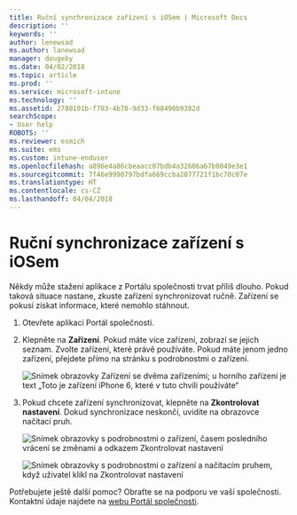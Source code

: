```yaml
---
title: Ruční synchronizace zařízení s iOSem | Microsoft Docs
description: ''
keywords: ''
author: lenewsad
ms.author: lanewsad
manager: dougeby
ms.date: 04/02/2018
ms.topic: article
ms.prod: ''
ms.service: microsoft-intune
ms.technology: ''
ms.assetid: 2780101b-f703-4b78-9d33-f68490b9382d
searchScope:
- User help
ROBOTS: ''
ms.reviewer: esmich
ms.suite: ems
ms.custom: intune-enduser
ms.openlocfilehash: a896e4a86cbeaacc07bdb4a32606a67b0049e3e1
ms.sourcegitcommit: 7f46e9990797bdfa669ccba2077721f1bc70c07e
ms.translationtype: HT
ms.contentlocale: cs-CZ
ms.lasthandoff: 04/04/2018
---
```

# <a name="sync-your-ios-device-manually"></a>Ruční synchronizace zařízení s iOSem

Někdy může stažení aplikace z Portálu společnosti trvat příliš dlouho. Pokud taková situace nastane, zkuste zařízení synchronizovat ručně. Zařízení se pokusí získat informace, které nemohlo stáhnout.

1. Otevřete aplikaci Portál společnosti.

2. Klepněte na **Zařízení**. Pokud máte více zařízení, zobrazí se jejich seznam. Zvolte zařízení, které právě používáte. Pokud máte jenom jedno zařízení, přejdete přímo na stránku s podrobnostmi o zařízení.

    ![Snímek obrazovky Zařízení se dvěma zařízeními; u horního zařízení je text „Toto je zařízení iPhone 6, které v tuto chvíli používáte“](/intune-user-help/media/ios_sync_1_CP_after_1804.png)

3. Pokud chcete zařízení synchronizovat, klepněte na **Zkontrolovat nastavení**. Dokud synchronizace neskončí, uvidíte na obrazovce načítací pruh.

    ![Snímek obrazovky s podrobnostmi o zařízení, časem posledního vrácení se změnami a odkazem Zkontrolovat nastavení](/intune-user-help/media/ios_sync_2_CP_after_1804.png)  

   ![Snímek obrazovky s podrobnostmi o zařízení a načítacím pruhem, když uživatel klikl na Zkontrolovat nastavení](/intune-user-help/media/ios_sync_3_CP-after_1804.png)

Potřebujete ještě další pomoc? Obraťte se na podporu ve vaší společnosti. Kontaktní údaje najdete na [webu Portál společnosti](https://portal.manage.microsoft.com#HelpDeskDialog).

